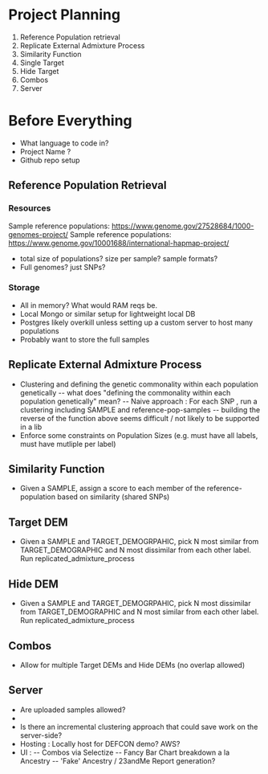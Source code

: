 # Project Planning
1. Reference Population retrieval
2. Replicate External Admixture Process
3. Similarity Function 
4. Single Target
5. Hide Target
6. Combos
7. Server

# Before Everything
- What language to code in?
- Project Name ?
- Github repo setup

## Reference Population Retrieval

### Resources
Sample reference populations: https://www.genome.gov/27528684/1000-genomes-project/
Sample reference populations: https://www.genome.gov/10001688/international-hapmap-project/

- total size of populations? size per sample? sample formats?
- Full genomes? just SNPs?

### Storage
- All in memory? What would RAM reqs be.
- Local Mongo or similar setup for lightweight local DB
- Postgres likely overkill unless setting up a custom server to host many populations
- Probably want to store the full samples


## Replicate External Admixture Process
- Clustering and defining the genetic commonality within each population genetically
 -- what does "defining the commonality within each population genetically" mean?
 -- Naive approach : For each SNP , run a clustering including SAMPLE and reference-pop-samples
 -- building the reverse of the function above seems difficult / not likely to be supported in a lib
- Enforce some constraints on Population Sizes (e.g. must have all labels, must have mutliple per label)


## Similarity Function 
- Given a SAMPLE, assign a score to each member of the reference-population based on similarity (shared SNPs)

## Target DEM
- Given a SAMPLE and TARGET_DEMOGRPAHIC, pick N most similar from TARGET_DEMOGRAPHIC and N most dissimilar from each other label. Run replicated_admixture_process

## Hide DEM
- Given a SAMPLE and TARGET_DEMOGRPAHIC, pick N most dissimilar from TARGET_DEMOGRAPHIC and N most similar from each other label. Run replicated_admixture_process

## Combos
- Allow for multiple Target DEMs and Hide DEMs (no overlap allowed)

## Server
- Are uploaded samples allowed? 
- 
- Is there an incremental clustering approach that could save work on the server-side?
- Hosting : Locally host for DEFCON demo? AWS?
- UI :
  -- Combos via Selectize
  -- Fancy Bar Chart breakdown a la Ancestry
  -- 'Fake' Ancestry / 23andMe Report generation?

